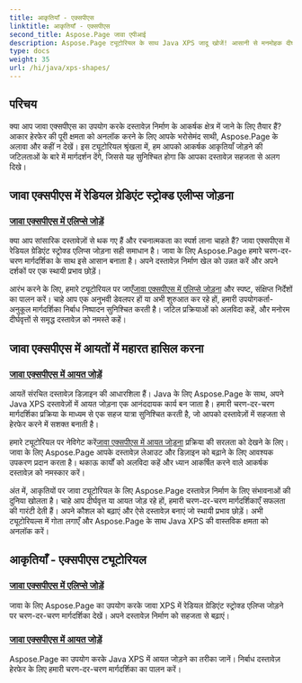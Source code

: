 ```yaml
---
title: आकृतियाँ - एक्सपीएस
linktitle: आकृतियाँ - एक्सपीएस
second_title: Aspose.Page जावा एपीआई
description: Aspose.Page ट्यूटोरियल के साथ Java XPS जादू खोजें! आसानी से मनमोहक दीर्घवृत्त और आयत जोड़ें। हमारे चरण-दर-चरण मार्गदर्शिकाओं के साथ दस्तावेज़ निर्माण को उन्नत बनाएं।
type: docs
weight: 35
url: /hi/java/xps-shapes/
---
```

## परिचय

क्या आप जावा एक्सपीएस का उपयोग करके दस्तावेज़ निर्माण के आकर्षक क्षेत्र में जाने के लिए तैयार हैं? आकार हेरफेर की पूरी क्षमता को अनलॉक करने के लिए आपके भरोसेमंद साथी, Aspose.Page के अलावा और कहीं न देखें। इस ट्यूटोरियल श्रृंखला में, हम आपको आकर्षक आकृतियाँ जोड़ने की जटिलताओं के बारे में मार्गदर्शन देंगे, जिससे यह सुनिश्चित होगा कि आपका दस्तावेज़ सहजता से अलग दिखे।

## जावा एक्सपीएस में रेडियल ग्रेडिएंट स्ट्रोक्ड एलीप्स जोड़ना

### [जावा एक्सपीएस में एलिप्से जोड़ें](./add-ellipse/)

क्या आप सांसारिक दस्तावेज़ों से थक गए हैं और रचनात्मकता का स्पर्श लाना चाहते हैं? जावा एक्सपीएस में रेडियल ग्रेडिएंट स्ट्रोक्ड एलिप्स जोड़ना सही समाधान है। जावा के लिए Aspose.Page हमारे चरण-दर-चरण मार्गदर्शिका के साथ इसे आसान बनाता है। अपने दस्तावेज़ निर्माण खेल को उन्नत करें और अपने दर्शकों पर एक स्थायी प्रभाव छोड़ें।

 आरंभ करने के लिए, हमारे ट्यूटोरियल पर जाएँ[जावा एक्सपीएस में एलिप्से जोड़ना](./add-ellipse/) और स्पष्ट, संक्षिप्त निर्देशों का पालन करें। चाहे आप एक अनुभवी डेवलपर हों या अभी शुरुआत कर रहे हों, हमारी उपयोगकर्ता-अनुकूल मार्गदर्शिका निर्बाध निष्पादन सुनिश्चित करती है। जटिल प्रक्रियाओं को अलविदा कहें, और मनोरम दीर्घवृत्तों से समृद्ध दस्तावेज़ को नमस्ते कहें।

## जावा एक्सपीएस में आयतों में महारत हासिल करना

### [जावा एक्सपीएस में आयत जोड़ें](./add-rectangle/)

आयतें संरचित दस्तावेज़ डिज़ाइन की आधारशिला हैं। Java के लिए Aspose.Page के साथ, अपने Java XPS दस्तावेज़ों में आयत जोड़ना एक आनंददायक कार्य बन जाता है। हमारी चरण-दर-चरण मार्गदर्शिका प्रक्रिया के माध्यम से एक सहज यात्रा सुनिश्चित करती है, जो आपको दस्तावेज़ों में सहजता से हेरफेर करने में सशक्त बनाती है।

हमारे ट्यूटोरियल पर नेविगेट करें[जावा एक्सपीएस में आयत जोड़ना](./add-rectangle/) प्रक्रिया की सरलता को देखने के लिए। जावा के लिए Aspose.Page आपके दस्तावेज़ लेआउट और डिज़ाइन को बढ़ाने के लिए आवश्यक उपकरण प्रदान करता है। थकाऊ कार्यों को अलविदा कहें और ध्यान आकर्षित करने वाले आकर्षक दस्तावेज़ को नमस्कार करें।

अंत में, आकृतियों पर जावा ट्यूटोरियल के लिए Aspose.Page दस्तावेज़ निर्माण के लिए संभावनाओं की दुनिया खोलता है। चाहे आप दीर्घवृत्त या आयत जोड़ रहे हों, हमारी चरण-दर-चरण मार्गदर्शिकाएँ सफलता की गारंटी देती हैं। अपने कौशल को बढ़ाएं और ऐसे दस्तावेज़ बनाएं जो स्थायी प्रभाव छोड़ें। अभी ट्यूटोरियल्स में गोता लगाएँ और Aspose.Page के साथ Java XPS की वास्तविक क्षमता को अनलॉक करें।
## आकृतियाँ - एक्सपीएस ट्यूटोरियल
### [जावा एक्सपीएस में एलिप्से जोड़ें](./add-ellipse/)
जावा के लिए Aspose.Page का उपयोग करके जावा XPS में रेडियल ग्रेडिएंट स्ट्रोक्ड एलिप्स जोड़ने पर चरण-दर-चरण मार्गदर्शिका देखें। अपने दस्तावेज़ निर्माण को सहजता से बढ़ाएं।
### [जावा एक्सपीएस में आयत जोड़ें](./add-rectangle/)
Aspose.Page का उपयोग करके Java XPS में आयत जोड़ने का तरीका जानें। निर्बाध दस्तावेज़ हेरफेर के लिए हमारी चरण-दर-चरण मार्गदर्शिका का पालन करें।